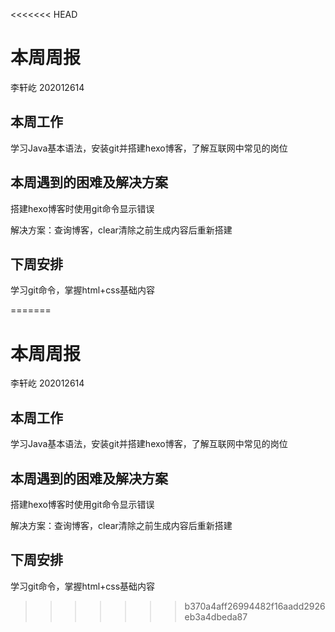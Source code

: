 <<<<<<< HEAD
# 本周周报

李轩屹 202012614

## 本周工作

学习Java基本语法，安装git并搭建hexo博客，了解互联网中常见的岗位

## 本周遇到的困难及解决方案

搭建hexo博客时使用git命令显示错误

解决方案：查询博客，clear清除之前生成内容后重新搭建

## 下周安排

学习git命令，掌握html+css基础内容

=======
# 本周周报

李轩屹 202012614

## 本周工作

学习Java基本语法，安装git并搭建hexo博客，了解互联网中常见的岗位

## 本周遇到的困难及解决方案

搭建hexo博客时使用git命令显示错误

解决方案：查询博客，clear清除之前生成内容后重新搭建

## 下周安排

学习git命令，掌握html+css基础内容

>>>>>>> b370a4aff26994482f16aadd2926eb3a4dbeda87
